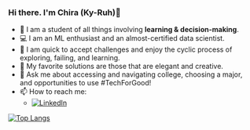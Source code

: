 ### Hi there. I'm Chira (Ky-Ruh)👋

- 🧠 I am a student of all things involving **learning & decision-making**.
- 💻 I am an ML enthusiast and an almost-certified data scientist.
- 🤹 I am quick to accept challenges and enjoy the cyclic process of exploring, failing, and learning.
- 🎨 My favorite solutions are those that are elegant and creative.
- 💬 Ask me about accessing and navigating college, choosing a major, and opportunities to use #TechForGood!
- 📫 How to reach me:
   - [![LinkedIn](https://img.shields.io/badge/LinkedIn-0077B5?style=for-the-badge&logo=linkedin&logoColor=white)](https://www.linkedin.com/in/chiralevy/)

[![Top Langs](https://github-readme-stats.vercel.app/api/top-langs/?username=chiralevy)](https://github.com/chiralevy/github-readme-stats)
